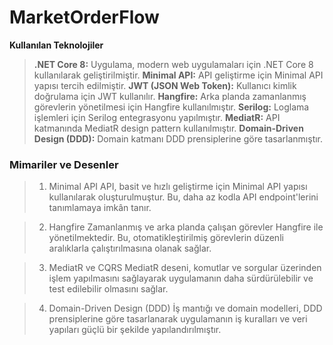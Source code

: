 # MarketOrderFlow
**Kullanılan Teknolojiler**
>**.NET Core 8:** Uygulama, modern web uygulamaları için .NET Core 8 kullanılarak geliştirilmiştir.
**Minimal API:** API geliştirme için Minimal API yapısı tercih edilmiştir.
**JWT (JSON Web Token):** Kullanıcı kimlik doğrulama için JWT kullanılır.
**Hangfire:** Arka planda zamanlanmış görevlerin yönetilmesi için Hangfire kullanılmıştır.
**Serilog:** Loglama işlemleri için Serilog entegrasyonu yapılmıştır.
**MediatR:** API katmanında MediatR design pattern kullanılmıştır.
**Domain-Driven Design (DDD):** Domain katmanı DDD prensiplerine göre tasarlanmıştır.

### Mimariler ve Desenler
>1. Minimal API
API, basit ve hızlı geliştirme için Minimal API yapısı kullanılarak oluşturulmuştur. Bu, daha az kodla API endpoint'lerini tanımlamaya imkân tanır.

>2. Hangfire
Zamanlanmış ve arka planda çalışan görevler Hangfire ile yönetilmektedir. Bu, otomatikleştirilmiş görevlerin düzenli aralıklarla çalıştırılmasına olanak sağlar.

>3. MediatR ve CQRS
MediatR deseni, komutlar ve sorgular üzerinden işlem yapılmasını sağlayarak uygulamanın daha sürdürülebilir ve test edilebilir olmasını sağlar.

>4. Domain-Driven Design (DDD)
İş mantığı ve domain modelleri, DDD prensiplerine göre tasarlanarak uygulamanın iş kuralları ve veri yapıları güçlü bir şekilde yapılandırılmıştır.